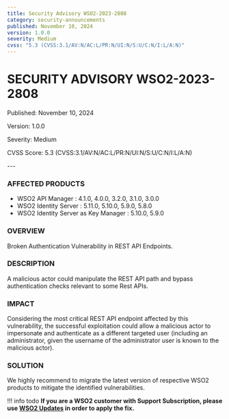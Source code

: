 ```yaml
---
title: Security Advisory WSO2-2023-2808
category: security-announcements
published: November 10, 2024
version: 1.0.0
severity: Medium
cvss: "5.3 (CVSS:3.1/AV:N/AC:L/PR:N/UI:N/S:U/C:N/I:L/A:N)"
---
```


# SECURITY ADVISORY WSO2-2023-2808

<p class="doc-info">Published: November 10, 2024</p>
<p class="doc-info">Version: 1.0.0</p>
<p class="doc-info">Severity: Medium</p>
<p class="doc-info">CVSS Score: 5.3 (CVSS:3.1/AV:N/AC:L/PR:N/UI:N/S:U/C:N/I:L/A:N)</p>
---

### AFFECTED PRODUCTS
* WSO2 API Manager : 4.1.0, 4.0.0, 3.2.0, 3.1.0, 3.0.0
* WSO2 Identity Server : 5.11.0, 5.10.0, 5.9.0, 5.8.0
* WSO2 Identity Server as Key Manager : 5.10.0, 5.9.0


### OVERVIEW
Broken Authentication Vulnerability in REST API Endpoints.


### DESCRIPTION
A malicious actor could manipulate the REST API path and bypass authentication checks relevant to some Rest APIs.

### IMPACT
Considering the most critical REST API endpoint affected by this vulnerability, the successful exploitation could allow a malicious actor to impersonate and authenticate as a different targeted user (including an administrator, given the username of the administrator user is known to the malicious actor).


### SOLUTION
We highly recommend to migrate the latest version of respective WSO2 products to mitigate the identified vulnerabilities.


!!! info todo
    **If you are a WSO2 customer with Support Subscription, please use [WSO2 Updates](https://wso2.com/updates/) in order to apply the fix.**

